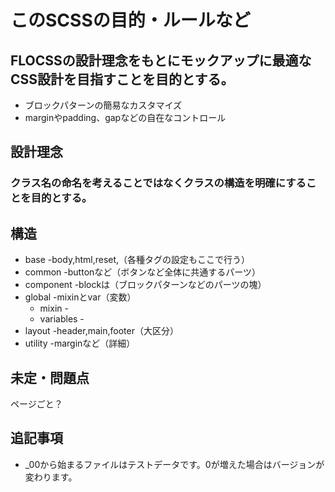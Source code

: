 # このSCSSの目的・ルールなど

## FLOCSSの設計理念をもとにモックアップに最適なCSS設計を目指すことを目的とする。
* ブロックパターンの簡易なカスタマイズ
* marginやpadding、gapなどの自在なコントロール

## 設計理念
### クラス名の命名を考えることではなくクラスの構造を明確にすることを目的とする。

## 構造
* base          -body,html,reset,（各種タグの設定もここで行う）
* common        -buttonなど（ボタンなど全体に共通するパーツ）
* component     -blockは（ブロックパターンなどのパーツの塊）
* global        -mixinとvar（変数）
	* mixin     -
	* variables -
* layout        -header,main,footer（大区分）
* utility       -marginなど（詳細）

## 未定・問題点
ページごと？

## 追記事項
* _00から始まるファイルはテストデータです。0が増えた場合はバージョンが変わります。
